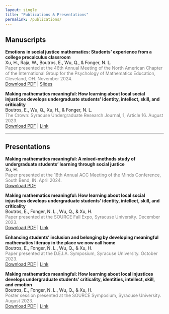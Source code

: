 ```yaml
---
layout: single
title: "Publications & Presentations"
permalink: /publications/
---
```


## Manuscripts

**Emotions in social justice mathematics: Students’ experience from a college precalculus classroom**  
Xu, H., Raja, W., Boutros, E., Wu, Q., & Fonger, N. L.  
<span style="color:gray">Paper presented at the 46th Annual Meeting of the North American Chapter of the International Group for the Psychology of Mathematics Education, Cleveland, OH. November 2024.</span>  
[Download PDF](http://hanyixu.github.io/files/paper-pmena-2024.pdf) | [Slides](http://hanyixu.github.io/files/slides-pmena-2024.pdf)  

**Making mathematics meaningful: How learning about local social injustices develops undergraduate students’ identity, intellect, skill, and criticality**  
Boutros, E., Wu, Q., Xu, H., & Fonger, N. L.  
<span style="color:gray">The Crown: Syracuse Undergraduate Research Journal, 1, Article 16. August 2023.</span>  
[Download PDF](http://hanyixu.github.io/files/Crown2023.pdf) | [Link](https://surface.syr.edu/thecrown/vol1/iss1/16)  

---

## Presentations

**Making mathematics meaningful: A mixed-methods study of undergraduate students’ learning through social justice**  
Xu, H.  
<span style="color:gray">Paper presented at the 18th Annual ACC Meeting of the Minds Conference, South Bend, IN. April 2024.</span>  
[Download PDF](http://hanyixu.github.io/files/slides-ACCMOM-2024.pdf)  

**Making mathematics meaningful: How learning about local social injustices develops undergraduate students’ identity, intellect, skill, and criticality**  
Boutros, E., Fonger, N. L., Wu, Q., & Xu, H.  
<span style="color:gray">Paper presented at the SOURCE Fall Expo, Syracuse University. December 2023.</span>  
[Download PDF](#) | [Link](#)  

**Enhancing students’ inclusion and belonging by developing meaningful mathematics literacy in the place we now call home**  
Boutros, E., Fonger, N. L., Wu, Q., & Xu, H.  
<span style="color:gray">Paper presented at the D.E.I.A. Symposium, Syracuse University. October 2023.</span>  
[Download PDF](#) | [Link](#)  

**Making mathematics meaningful: How learning about local injustices develops undergraduate students’ criticality, identities, intellect, skill, and emotion**  
Boutros, E., Fonger, N. L., Wu, Q., & Xu, H.  
<span style="color:gray">Poster session presented at the SOURCE Symposium, Syracuse University. August 2023.</span>  
[Download PDF](#) | [Link](#)  
